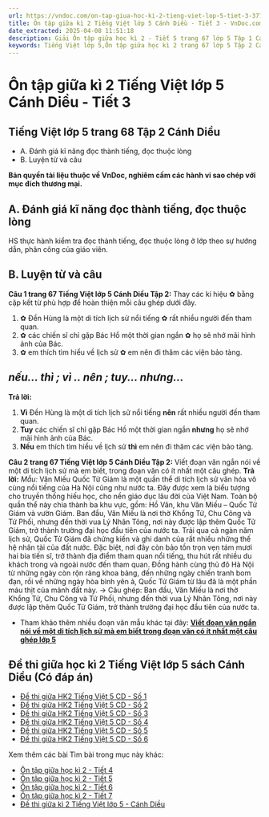 ```yaml
---
url: https://vndoc.com/on-tap-giua-hoc-ki-2-tieng-viet-lop-5-tiet-3-3777
title: Ôn tập giữa kì 2 Tiếng Việt lớp 5 Cánh Diều - Tiết 3 - VnDoc.com
date_extracted: 2025-04-08 11:51:18
description: Giải Ôn tập giữa học kì 2 - Tiết 5 trang 67 lớp 5 Tập 1 Cánh Diều gồm các phần hướng dẫn giải chi tiết, đầy đủ nhất chỉ có trên VnDoc. Mời các bạn tham khảo.
keywords: Tiếng Việt lớp 5,Ôn tập giữa học kì 2 trang 67 lớp 5 Tập 2 Cánh Diều,Tiếng Việt lớp 5 trang 67 Tập 2 Cánh Diều,ôn tập giữa học kì 2,ôn tập giữa học kì 2 lớp 5 tiếng việt,Ôn tập giữa học kì 2 Tiếng Việt lớp 5,ôn tập giữa học kì 2 tiếng việt lớp 5 Cánh Diều,Tiếng Việt lớp 5 Tập 2 trang 67 Cánh Diều,Tiếng Việt lớp 5 Cánh Diều,Tiếng Việt lớp 5 Tập 2,sgk Tiếng Việt lớp 5
---
```


# Ôn tập giữa kì 2 Tiếng Việt lớp 5 Cánh Diều - Tiết 3
## **Tiếng Việt lớp 5 trang 68 Tập 2 Cánh Diều**
  * A. Đánh giá kĩ năng đọc thành tiếng, đọc thuộc lòng
  * B. Luyện từ và câu

**Bản quyền tài liệu thuộc về VnDoc, nghiêm cấm các hành vi sao chép với mục đích thương mại.**
## **A. Đánh giá kĩ năng đọc thành tiếng, đọc thuộc lòng**
HS thực hành kiểm tra đọc thành tiếng, đọc thuộc lòng ở lớp theo sự hướng dẫn, phân công của giáo viên.
## **B. Luyện từ và câu**
**Câu 1 trang 67 Tiếng Việt lớp 5 Cánh Diều Tập 2:** Thay các kí hiệu ✿ bằng cặp kết từ phù hợp để hoàn thiện mỗi câu ghép dưới đây.
  1. ✿ Đền Hùng là một di tích lịch sử nổi tiếng ✿ rất nhiều người đến tham quan.
  2. ✿ các chiến sĩ chỉ gặp Bác Hồ một thời gian ngắn ✿ họ sẽ nhớ mãi hình ảnh của Bác.
  3. ✿ em thích tìm hiểu về lịch sử ✿ em nên đi thăm các viện bảo tàng.

_nếu... thì ; vì .. nên ; tuy... nhưng..._  
---  
**Trả lời:**
  1. **Vì** Đền Hùng là một di tích lịch sử nổi tiếng **nên** rất nhiều người đến tham quan.
  2. **Tuy** các chiến sĩ chỉ gặp Bác Hồ một thời gian ngắn **nhưng** họ sẽ nhớ mãi hình ảnh của Bác.
  3. **Nếu** em thích tìm hiểu về lịch sử **thì** em nên đi thăm các viện bảo tàng.

**Câu 2 trang 67 Tiếng Việt lớp 5 Cánh Diều Tập 2:** Viết đoạn văn ngắn nói về một di tích lịch sử mà em biết, trong đoạn văn có ít nhất một câu ghép.
**Trả lời:**
_Mẫu:_
Văn Miếu Quốc Tử Giám là một quần thể di tích lịch sử văn hóa vô cùng nổi tiếng của Hà Nội cũng như nước ta. Đây được xem là biểu tượng cho truyền thống hiếu học, cho nền giáo dục lâu đời của Việt Nam. Toàn bộ quần thể này chia thành ba khu vực, gồm: Hồ Văn, khu Văn Miếu – Quốc Tử Giám và vườn Giám. Ban đầu, Văn Miếu là nơi thờ Khổng Tử, Chu Công và Tứ Phối, nhưng đến thời vua Lý Nhân Tông, nơi này được lập thêm Quốc Tử Giám, trở thành trường đại học đầu tiên của nước ta. Trải qua cả ngàn năm lịch sử, Quốc Tử Giám đã chứng kiến và ghi danh của rất nhiều những thế hệ nhân tài của đất nước. Đặc biệt, nơi đây còn bảo tồn trọn vẹn tám mươi hai bia tiến sĩ, trở thành địa điểm tham quan nổi tiếng, thu hút rất nhiều du khách trong và ngoài nước đến tham quan. Đồng hành cùng thủ đô Hà Nội từ những ngày còn rộn ràng khoa bảng, đến những ngày chiến tranh bom đạn, rồi về những ngày hòa bình yên ả, Quốc Tử Giám từ lâu đã là một phần máu thịt của mảnh đất này.
→ Câu ghép: Ban đầu, Văn Miếu là nơi thờ Khổng Tử, Chu Công và Tứ Phối, nhưng đến thời vua Lý Nhân Tông, nơi này được lập thêm Quốc Tử Giám, trở thành trường đại học đầu tiên của nước ta.
  * Tham khảo thêm nhiều đoạn văn mẫu khác tại đây: **[Viết đoạn văn ngắn nói về một di tích lịch sử mà em biết trong đoạn văn có ít nhất một câu ghép lớp 5](<https://vndoc.com/viet-doan-van-ngan-noi-ve-mot-di-tich-lich-su-ma-em-biet-trong-doan-van-co-it-nhat-mot-cau-ghep-lop-5-338890>)**

## **Đề thi giữa học kì 2 Tiếng Việt lớp 5 sách Cánh Diều \(Có đáp án\)**
  * [Đề thi giữa HK2 Tiếng Việt 5 CD - Số 1](<https://vndoc.com/de-thi-giua-ki-2-tieng-viet-lop-5-canh-dieu-de-so-1-337745>)
  * [Đề thi giữa HK2 Tiếng Việt 5 CD - Số 2](<https://vndoc.com/de-thi-giua-ki-2-tieng-viet-lop-5-canh-dieu-de-so-2-337756>)
  * [Đề thi giữa HK2 Tiếng Việt 5 CD - Số 3](<https://vndoc.com/de-thi-giua-ki-2-tieng-viet-lop-5-canh-dieu-de-so-3-337769>)
  * [Đề thi giữa HK2 Tiếng Việt 5 CD - Số 4](<https://vndoc.com/de-thi-giua-ki-2-tieng-viet-lop-5-canh-dieu-de-so-4-338013>)
  * [Đề thi giữa HK2 Tiếng Việt 5 CD - Số 5](<https://vndoc.com/de-thi-giua-ki-2-tieng-viet-lop-5-canh-dieu-de-so-5-338015>)
  * [Đề thi giữa HK2 Tiếng Việt 5 CD - Số 6](<https://vndoc.com/de-thi-giua-ki-2-tieng-viet-lop-5-canh-dieu-de-so-6-338017>)

Xem thêm các bài Tìm bài trong mục này khác:
  * [Ôn tập giữa học kì 2 - Tiết 4](</on-tap-giua-hoc-ki-2-tieng-viet-lop-5-tiet-4-3783>)
  * [Ôn tập giữa học kì 2 - Tiết 5](</on-tap-giua-ki-2-tieng-viet-lop-5-canh-dieu-tiet-5-324091>)
  * [Ôn tập giữa học kì 2 - Tiết 6](</on-tap-giua-ki-2-tieng-viet-lop-5-canh-dieu-tiet-6-324095>)
  * [Ôn tập giữa học kì 2 - Tiết 7](</on-tap-giua-hoc-ki-2-tieng-viet-lop-5-tiet-7-3954>)
  * [Đề thi giữa kì 2 Tiếng Việt lớp 5 - Cánh Diều](</de-thi-giua-ki-2-lop-5-mon-tieng-viet>)

